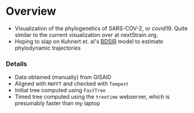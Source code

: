 # Overview

* Visualization of the phylogenetics of SARS-COV-2, or covid19. Quite similar to the current visualization over at nextStrain.org.
* Hoping to slap on Kuhnert et. al's [BDSIR](https://royalsocietypublishing.org/doi/full/10.1098/rsif.2013.1106) model to estimate phylodynamic trajectories

### Details

* Data obtained (manually) from GISAID
* Aligned with `MAFFT` and checked with `Tempest`
* Initial tree computed using `FastTree`
* Timed tree computed using the `treetime` webserver, which is presumably faster than my laptop
